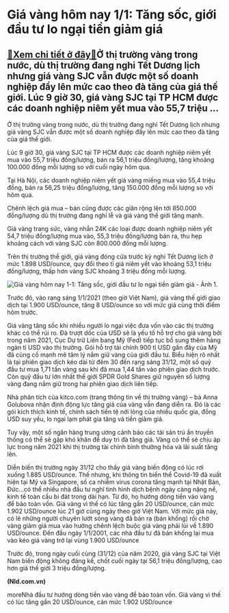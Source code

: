 Giá vàng hôm nay 1/1: Tăng sốc, giới đầu tư lo ngại tiền giảm giá
=================================================================

[:gift:Xem chi tiết ở đây:gift:](https://hddtvn.com/gia-vang-hom-nay-1-1-tang-soc-gioi-dau-tu-lo-ngai-tien-giam-gia/)Ở thị trường vàng trong nước, dù thị trường đang nghỉ Tết Dương lịch nhưng giá vàng SJC vẫn được một số doanh nghiệp đẩy lên mức cao theo đà tăng của giá thế giới. Lúc 9 giờ 30, giá vàng SJC tại TP HCM được các doanh nghiệp niêm yết mua vào 55,7 triệu …
-------------------------------------------------------------------------------------------------------------------------------------------------------------------------------------------------------------------------------------------------------------


Ở thị trường vàng trong nước, dù thị trường đang nghỉ Tết Dương lịch nhưng giá vàng SJC vẫn được một số doanh nghiệp đẩy lên mức cao theo đà tăng của giá thế giới.


Lúc 9 giờ 30, giá vàng SJC tại TP HCM được các doanh nghiệp niêm yết mua vào 55,7 triệu đồng/lượng, bán ra 56,1 triệu đồng/lượng, tăng khoảng 100.000 đồng mỗi lượng so với cuối ngày hôm qua.


Tại Hà Nội, các doanh nghiệp niêm yết giá vàng miếng mua vào 55,4 triệu đồng, bán ra 56,25 triệu đồng/lượng, tăng 150.000 đồng mỗi lượng so với hôm qua.


Chênh lệch giá mua – bán cũng được các giãn rộng lên tới 850.000 đồng/lượng dù thị trường đang nghỉ lễ và giá vàng thế giới tăng mạnh.


Giá vàng trang sức, vàng nhẫn 24K các loại được doanh nghiệp niêm yết 54,7 triệu đồng/lượng mua vào, 55,3 triệu đồng/lượng bán ra, thu hẹp khoảng cách với vàng SJC còn 800.000 đồng mỗi lượng.


Trên thị trường thế giới, giá vàng đóng cửa trước kỳ nghỉ Tết Dương lịch ở mức 1.898 USD/ounce, quy đổi theo tỉ giá niêm yết vào khoảng 53,1 triệu đồng/lượng, thấp hơn vàng SJC khoảng 3 triệu đồng mỗi lượng.


![Giá vàng hôm nay 1-1: Tăng sốc, giới đầu tư lo ngại tiền giảm giá - Ảnh 1.](https://hddtvn.com/wp-content/uploads/2021/01/20201224104828-1609451911947107574756420210101110701.2804860.jpg "Giá vàng hôm nay 1-1: Tăng sốc, giới đầu tư lo ngại tiền giảm giá - Ảnh 1.")


Trước đó, vào rạng sáng 1/1/2021 (theo giờ Việt Nam), giá vàng thế giới giao dịch tại 1.900 USD/ounce, tăng 8 USD/ounce so với mức giá cùng thời điểm hôm trước.


Giá vàng tăng sốc khi nhiều người lo ngại việc đưa vốn vào các thị trường khác có thể rủi ro. Đà trượt dốc của USD sẽ là yếu tố hỗ trợ cho giá vàng bởi trong năm 2021, Cục Dự trữ Liên bang Mỹ (Fed) tiếp tục bổ sung thêm hàng ngàn tỉ USD vào thị trường. Gói hỗ trợ tài chính 900 tỉ USD gần đây của Mỹ đã củng cố mạnh mẽ tâm lý nắm giữ vàng của giới đầu tư. Biểu hiện rõ nhất là tại phiên giao dịch kéo dài từ đêm 30 đến rạng sáng 31/12, một số quỹ đầu tư mua 1,71 tấn vàng sau khi đã mua 1,44 tấn vào phiên giao dịch trước. Còn quỹ đầu tư lớn nhất thế giới SPDR Gold Shares giữ nguyên số lượng vàng đang nắm giữ trong hai phiên giao dịch liên tiếp.


Nhà phân tích của kitco.com (trang thông tin về thị trường vàng) – bà Anna Golubova nhận định động lực tăng giá của vàng vẫn đang diễn ra. Đó là các gói kích thích kinh tế, chính sách tiền tệ nới lỏng của nhiều quốc gia, đồng USD suy yếu, lo ngại lạm phát gia tăng và tiền giảm giá.


Tuy vậy, một số ngân hàng trung ương cảnh báo các tài sản trú ẩn truyền thống có thể sẽ gặp khó khăn để duy trì đà tăng giá. Vàng có thể sẽ chịu áp lực trong năm 2021 khi thị trường tài chính bình thường hóa và lãi suất tăng lên.


Diễn biến thị trường ngày 31/12 cho thấy giá vàng biến động có lúc rơi xuống 1.885 USD/ounce. Thế nhưng, khi thông tin biến thể Covid-19 đã xuất hiện tại Mỹ và Singapore, số ca nhiễm virus corona tăng mạnh tại Nhật Bản, Đức…có thể nhiều nhà đầu tư nghĩ tình hình dịch bệnh ngày càng nặng nề, kinh tế toàn cầu bi đát trong dài hạn. Từ đó, họ hướng dòng tiền vào vàng để bảo toàn vốn. Giá vàng vì thế có lúc tăng gần 20 USD/ounce, cán mức 1.902 USD/ounce lúc 21 giờ cùng ngày theo giờ Việt Nam. Với mức giá này, có lẽ những người chuyên lướt sóng vàng đã bán ra (bán khống) rồi chờ vàng giảm giá mua vào hưởng chênh lệch buộc giá vàng phải lùi về 1.890 USD/ounce. Đến đầu ngày 1/1/2001, các nhà đầu tư đã bán khống lại mua vào kéo giá vàng trở lại vùng 1.900 USD/ounce


Trước đó, trong ngày cuối cùng (31/12) của năm 2020, giá vàng SJC tại Việt Nam biến động không đáng kể, chốt cuối ngày tại 56,1 triệu đồng/lượng, cao hơn giá thế giới 3 triệu đồng/lượng.







**(Nld.com.vn)**



moreNhà đầu tư hướng dòng tiền vào vàng để bảo toàn vốn. Giá vàng vì thế có lúc tăng gần 20 USD/ounce, cán mức 1.902 USD/ounce

